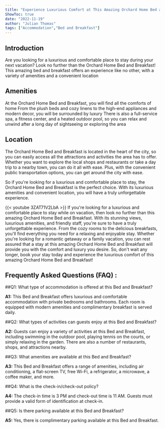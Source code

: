 ```yaml
---
title: "Experience Luxurious Comfort at This Amazing Orchard Home Bed and Breakfast!"
ShowToc: true 
date: "2022-11-19"
author: "Julian Thomas" 
tags: ["Accommodation","Bed and Breakfast"]
---
```

## Introduction
Are you looking for a luxurious and comfortable place to stay during your next vacation? Look no further than the Orchard Home Bed and Breakfast! This amazing bed and breakfast offers an experience like no other, with a variety of amenities and a convenient location 

## Amenities
At the Orchard Home Bed and Breakfast, you will find all the comforts of home From the plush beds and cozy linens to the high-end appliances and modern decor, you will be surrounded by luxury There is also a full-service spa, a fitness center, and a heated outdoor pool, so you can relax and unwind after a long day of sightseeing or exploring the area 

## Location
The Orchard Home Bed and Breakfast is located in the heart of the city, so you can easily access all the attractions and activities the area has to offer. Whether you want to explore the local shops and restaurants or take a day trip to a nearby town, you can do it all with ease. Plus, with the convenient public transportation options, you can get around the city with ease. 

So if you're looking for a luxurious and comfortable place to stay, the Orchard Home Bed and Breakfast is the perfect choice. With its luxurious amenities and convenient location, you will have a truly unforgettable experience.

{{< youtube 3ZAT71V2LbA >}} 
If you're looking for a luxurious and comfortable place to stay while on vacation, then look no further than this amazing Orchard Home Bed and Breakfast. With its stunning views, luxurious amenities, and friendly staff, you're sure to have a truly unforgettable experience. From the cozy rooms to the delicious breakfasts, you'll find everything you need for a relaxing and enjoyable stay. Whether you're looking for a romantic getaway or a family vacation, you can rest assured that a stay at this amazing Orchard Home Bed and Breakfast will provide you with the comfort and luxury you desire. So, don't wait any longer, book your stay today and experience the luxurious comfort of this amazing Orchard Home Bed and Breakfast!

## Frequently Asked Questions (FAQ) :
##Q1: What type of accommodation is offered at this Bed and Breakfast?

**A1:** This Bed and Breakfast offers luxurious and comfortable accommodation with private bedrooms and bathrooms. Each room is equipped with modern amenities and complimentary breakfast is served daily. 

##Q2: What types of activities can guests enjoy at this Bed and Breakfast?

**A2:** Guests can enjoy a variety of activities at this Bed and Breakfast, including swimming in the outdoor pool, playing tennis on the courts, or simply relaxing in the garden. There are also a number of restaurants, shops, and attractions nearby. 

##Q3: What amenities are available at this Bed and Breakfast?

**A3:** This Bed and Breakfast offers a range of amenities, including air conditioning, a flat-screen TV, free Wi-Fi, a refrigerator, a microwave, a coffee maker, and more. 

##Q4: What is the check-in/check-out policy?

**A4:** The check-in time is 3 PM and check-out time is 11 AM. Guests must provide a valid form of identification at check-in. 

##Q5: Is there parking available at this Bed and Breakfast?

**A5:** Yes, there is complimentary parking available at this Bed and Breakfast.



